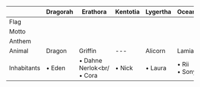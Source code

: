 ||Dragorah|Erathora|Kentotia|Lygertha|Oceania|Saintaints|Titanrus|Voldelere|
|---|---|---|---|---|---|---|---|---|
Flag |
Motto | 
Anthem |
Animal | Dragon | Griffin | --- | Alicorn | Lamia | Steed | --- | --- |
Inhabitants | • Eden | • Dahne Nerlok<br/• Cora | • Nick | • Laura | • Rii<br/>• Sonya | • Ira<br/>• Korrin | • Tutrok<br/> •Sacamus | • Anthren<br/>• Julian Terran 

